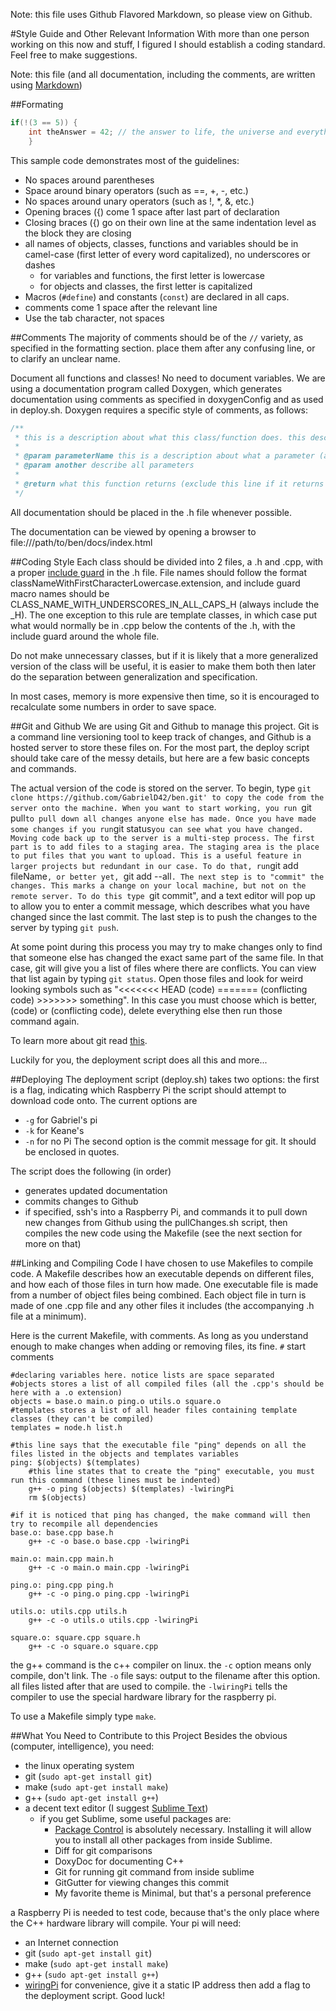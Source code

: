Note: this file uses Github Flavored Markdown, so please view on Github.

#Style Guide and Other Relevant Information
With more than one person working on this now and stuff, I figured I should establish a coding standard. Feel free to make suggestions.

Note: this file (and all documentation, including the comments, are written using [Markdown](https://help.github.com/articles/markdown-basics))

##Formating
```C++
if(!(3 == 5)) {
	int theAnswer = 42; // the answer to life, the universe and everything
	}
```

This sample code demonstrates most of the guidelines:
* No spaces around parentheses
* Space around binary operators (such as ==, +, -, etc.)
* No spaces around unary operators (such as !, *, &, etc.)
* Opening braces ({) come 1 space after last part of declaration
* Closing braces ({) go on their own line at the same indentation level as the block they are closing
* all names of objects, classes, functions and variables should be in camel-case (first letter of every word capitalized), no underscores or dashes
	* for variables and functions, the first letter is lowercase
	* for objects and classes, the first letter is capitalized
* Macros (`#define`) and constants (`const`) are declared in all caps.
* comments come 1 space after the relevant line
* Use the tab character, not spaces

##Comments
The majority of comments should be of the `//` variety, as specified in the formatting section. place them after any confusing line, or to clarify an unclear name.

Document all functions and classes! No need to document variables. We are using a documentation program called Doxygen, which generates documentation using comments as specified in doxygenConfig and as used in deploy.sh. Doxygen requires a specific style of comments, as follows:

```C++
/**
 * this is a description about what this class/function does. this description supports Markdown
 *
 * @param parameterName this is a description about what a parameter (argument) is for
 * @param another describe all parameters
 *
 * @return what this function returns (exclude this line if it returns nothing)
 */
 ```

All documentation should be placed in the .h file whenever possible.

The documentation can be viewed by opening a browser to file:///path/to/ben/docs/index.html


##Coding Style
Each class should be divided into 2 files, a .h and .cpp, with a proper [include guard](http://faculty.cs.niu.edu/~mcmahon/CS241/c241man/node90.html) in the .h file. File names should follow the format classNameWithFirstCharacterLowercase.extension, and include guard macro names should be CLASS_NAME_WITH_UNDERSCORES_IN_ALL_CAPS_H (always include the _H). The one exception to this rule are template classes, in which case put what would normally be in .cpp below the contents of the .h, with the include guard around the whole file.

Do not make unnecessary classes, but if it is likely that a more generalized version of the class will be useful, it is easier to make them both then later do the separation between generalization and specification.

In most cases, memory is more expensive then time, so it is encouraged to recalculate some numbers in order to save space.

##Git and Github
We are using Git and Github to manage this project. Git is a command line versioning tool to keep track of changes, and Github is a hosted server to store these files on. For the most part, the deploy script should take care of the messy details, but here are a few basic concepts and commands.

The actual version of the code is stored on the server. To begin, type `git clone https://github.com/GabrielD42/ben.git' to copy the code from the server onto the machine. When you want to start working, you run `git pull` to pull down all changes anyone else has made. Once you have made some changes if you run `git status` you can see what you have changed. Moving code back up to the server is a multi-step process. The first part is to add files to a staging area. The staging area is the place to put files that you want to upload. This is a useful feature in larger projects but redundant in our case. To do that, run `git add fileName`, or better yet, `git add --all`. The next step is to "commit" the changes. This marks a change on your local machine, but not on the remote server. To do this type `git commit", and a text editor will pop up to allow you to enter a commit message, which describes what you have changed since the last commit. The last step is to push the changes to the server by typing `git push`.

At some point during this process you may try to make changes only to find that someone else has changed the exact same part of the same file. In that case, git will give you a list of files where there are conflicts. You can view that list again by typing `git status`. Open those files and look for weird looking symbols such as "<<<<<<< HEAD (code) ======= (conflicting code) >>>>>>> something". In this case you must choose which is better, (code) or (conflicting code), delete everything else then run those command again.

To learn more about git read [this](http://git-scm.com/book).

Luckily for you, the deployment script does all this and more...

##Deploying
The deployment script (deploy.sh) takes two options:
the first is a flag, indicating which Raspberry Pi the script should attempt to download code onto. The current options are
* `-g` for Gabriel's pi
* `-k` for Keane's
* `-n` for no Pi
The second option is the commit message for git. It should be enclosed in quotes.

The script does the following (in order)
* generates updated documentation
* commits changes to Github
* if specified, ssh's into a Raspberry Pi, and commands it to pull down new changes from Github using the pullChanges.sh script, then compiles the new code using the Makefile (see the next section for more on that)

##Linking and Compiling Code
I have chosen to use Makefiles to compile code. A Makefile describes how an executable depends on different files, and how each of those files in turn how made. One executable file is made from a number of object files being combined. Each object file in turn is made of one .cpp file and any other files it includes (the accompanying .h file at a minimum).

Here is the current Makefile, with comments. As long as you understand enough to make changes when adding or removing files, its fine. `#` start comments
```
#declaring variables here. notice lists are space separated
#objects stores a list of all compiled files (all the .cpp's should be here with a .o extension)
objects = base.o main.o ping.o utils.o square.o
#templates stores a list of all header files containing template classes (they can't be compiled)
templates = node.h list.h

#this line says that the executable file "ping" depends on all the files listed in the objects and templates variables
ping: $(objects) $(templates)
	#this line states that to create the "ping" executable, you must run this command (these lines must be indented)
	g++ -o ping $(objects) $(templates) -lwiringPi
	rm $(objects)

#if it is noticed that ping has changed, the make command will then try to recompile all dependencies
base.o: base.cpp base.h
	g++ -c -o base.o base.cpp -lwiringPi

main.o: main.cpp main.h
	g++ -c -o main.o main.cpp -lwiringPi

ping.o: ping.cpp ping.h
	g++ -c -o ping.o ping.cpp -lwiringPi

utils.o: utils.cpp utils.h
	g++ -c -o utils.o utils.cpp -lwiringPi

square.o: square.cpp square.h
	g++ -c -o square.o square.cpp
```

the g++ command is the c++ compiler on linux. the `-c` option means only compile, don't link. The `-o` file says: output to the filename after this option. all files listed after that are used to compile. the `-lwiringPi` tells the compiler to use the special hardware library for the raspberry pi.

To use a Makefile simply type `make`.

##What You Need to Contribute to this Project
Besides the obvious (computer, intelligence), you need:
* the linux operating system
* git (`sudo apt-get install git`)
* make (`sudo apt-get install make`)
* g++ (`sudo apt-get install g++`)
* a decent text editor (I suggest [Sublime Text](http://www.sublimetext.com/))
	* if you get Sublime, some useful packages are:
		* [Package Control](https://sublime.wbond.net/) is absolutely necessary. Installing it will allow you to install all other packages from inside Sublime.
		* Diff for git comparisons
		* DoxyDoc for documenting C++
		* Git for running git command from inside sublime
		* GitGutter for viewing changes this commit
		* My favorite theme is Minimal, but that's a personal preference

a Raspberry Pi is needed to test code, because that's the only place where the C++ hardware library will compile. Your pi will need:
* an Internet connection
* git (`sudo apt-get install git`)
* make (`sudo apt-get install make`)
* g++ (`sudo apt-get install g++`)
* [wiringPi](http://wiringpi.com/)
for convenience, give it a static IP address then add a flag to the deployment script. Good luck!